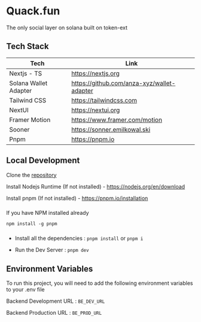 
# Quack.fun

The only social layer on solana built on token-ext




## Tech Stack

| Tech | Link |
| ----------------- | ----------------- |
| Nextjs - TS | https://nextjs.org
| Solana Wallet Adapter | https://github.com/anza-xyz/wallet-adapter
| Tailwind CSS | https://tailwindcss.com
| NextUI | https://nextui.org
| Framer Motion | https://www.framer.com/motion
| Sooner | https://sonner.emilkowal.ski
| Pnpm | https://pnpm.io



## Local Development 

Clone the [repository](https://github.com/Lenspost-labs/quack-next)

Install Nodejs Runtime (If not installed) - https://nodejs.org/en/download

Install pnpm (If not installed) - https://pnpm.io/installation

###

 If you have NPM installed already

    npm install -g pnpm

###
- Install all the dependencies :  `pnpm install` or `pnpm i` 

- Run the Dev Server :  `pnpm dev`


## Environment Variables

To run this project, you will need to add the following environment variables to your .env file

Backend Development URL : `BE_DEV_URL`

Backend Production URL : `BE_PROD_URL`



